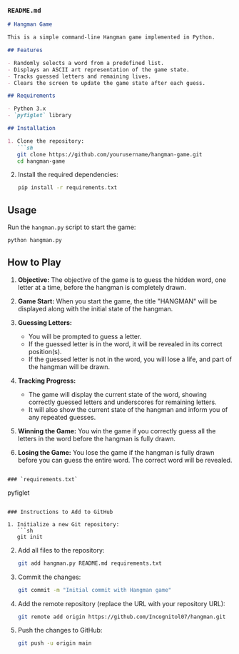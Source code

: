 ### `README.md`

```markdown
# Hangman Game

This is a simple command-line Hangman game implemented in Python.

## Features

- Randomly selects a word from a predefined list.
- Displays an ASCII art representation of the game state.
- Tracks guessed letters and remaining lives.
- Clears the screen to update the game state after each guess.

## Requirements

- Python 3.x
- `pyfiglet` library

## Installation

1. Clone the repository:
   ```sh
   git clone https://github.com/yourusername/hangman-game.git
   cd hangman-game
   ```

2. Install the required dependencies:
   ```sh
   pip install -r requirements.txt
   ```

## Usage

Run the `hangman.py` script to start the game:
```sh
python hangman.py
```

## How to Play

1. **Objective:** The objective of the game is to guess the hidden word, one letter at a time, before the hangman is completely drawn.

2. **Game Start:** When you start the game, the title "HANGMAN" will be displayed along with the initial state of the hangman.

3. **Guessing Letters:** 
   - You will be prompted to guess a letter.
   - If the guessed letter is in the word, it will be revealed in its correct position(s).
   - If the guessed letter is not in the word, you will lose a life, and part of the hangman will be drawn.

4. **Tracking Progress:**
   - The game will display the current state of the word, showing correctly guessed letters and underscores for remaining letters.
   - It will also show the current state of the hangman and inform you of any repeated guesses.

5. **Winning the Game:** You win the game if you correctly guess all the letters in the word before the hangman is fully drawn.

6. **Losing the Game:** You lose the game if the hangman is fully drawn before you can guess the entire word. The correct word will be revealed.

```

### `requirements.txt`

```
pyfiglet
```

### Instructions to Add to GitHub

1. Initialize a new Git repository:
   ```sh
   git init
   ```

2. Add all files to the repository:
   ```sh
   git add hangman.py README.md requirements.txt
   ```

3. Commit the changes:
   ```sh
   git commit -m "Initial commit with Hangman game"
   ```

4. Add the remote repository (replace the URL with your repository URL):
   ```sh
   git remote add origin https://github.com/Incognitol07/hangman.git
   ```

5. Push the changes to GitHub:
   ```sh
   git push -u origin main
   ```
